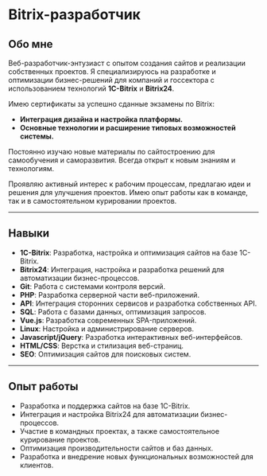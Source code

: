# Bitrix-разработчик

## Обо мне

Веб-разработчик-энтузиаст с опытом создания сайтов и реализации собственных проектов. Я специализируюсь на разработке и оптимизации бизнес-решений для компаний и госсектора с использованием технологий **1C-Bitrix** и **Bitrix24**. 

Имею сертификаты за успешно сданные экзамены по Bitrix:
- **Интеграция дизайна и настройка платформы.**
- **Основные технологии и расширение типовых возможностей системы.**

Постоянно изучаю новые материалы по сайтостроению для самообучения и саморазвития. Всегда открыт к новым знаниям и технологиям. 

Проявляю активный интерес к рабочим процессам, предлагаю идеи и решения для улучшения проектов. Имею опыт работы как в команде, так и в самостоятельном курировании проектов.

---

## Навыки

- **1C-Bitrix**: Разработка, настройка и оптимизация сайтов на базе 1C-Bitrix.
- **Bitrix24**: Интеграция, настройка и разработка решений для автоматизации бизнес-процессов.
- **Git**: Работа с системами контроля версий.
- **PHP**: Разработка серверной части веб-приложений.
- **API**: Интеграция сторонних сервисов и разработка собственных API.
- **SQL**: Работа с базами данных, оптимизация запросов.
- **Vue.js**: Разработка современных SPA-приложений.
- **Linux**: Настройка и администрирование серверов.
- **Javascript/jQuery**: Разработка интерактивных веб-интерфейсов.
- **HTML/CSS**: Верстка и стилизация веб-страниц.
- **SEO**: Оптимизация сайтов для поисковых систем.

---

## Опыт работы

- Разработка и поддержка сайтов на базе 1C-Bitrix.
- Интеграция и настройка Bitrix24 для автоматизации бизнес-процессов.
- Участие в командных проектах, а также самостоятельное курирование проектов.
- Оптимизация производительности сайтов и баз данных.
- Разработка и внедрение новых функциональных возможностей для клиентов.
